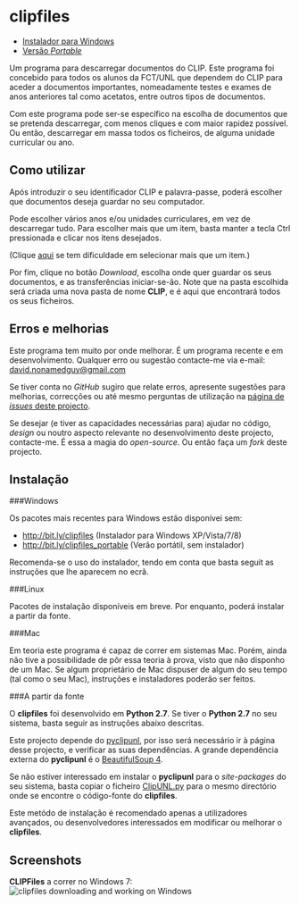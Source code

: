clipfiles
=========

* [Instalador para Windows](http://bit.ly/clipfiles)
* [Versão _Portable_](http://bit.ly/clipfiles_portable)

Um programa para descarregar documentos do CLIP.
Este programa foi concebido para todos os alunos da FCT/UNL que dependem do CLIP para aceder a
documentos importantes, nomeadamente testes e exames de anos anteriores tal como acetatos, entre outros
tipos de documentos.

Com este programa pode ser-se específico na escolha de documentos que se pretenda descarregar, com menos
cliques e com maior rapidez possível. Ou então, descarregar em massa todos os ficheiros, de alguma
unidade curricular ou ano.

Como utilizar
-------------

Após introduzir o seu identificador CLIP e palavra-passe, poderá escolher que documentos deseja guardar
no seu computador.

Pode escolher vários anos e/ou unidades curriculares, em vez de descarregar tudo.
Para escolher mais que um item, basta manter a tecla Ctrl pressionada e clicar nos itens desejados.

(Clique [aqui](http://windows.microsoft.com/pt-pt/windows-vista/select-multiple-files-or-folders) se tem
dificuldade em selecionar mais que um item.)

Por fim, clique no botão _Download_, escolha onde quer guardar os seus documentos, e as transferências
iniciar-se-ão. Note que na pasta escolhida será criada uma nova pasta de nome **CLIP**, e é aqui que
encontrará todos os seus ficheiros.

Erros e melhorias
-----------------

Este programa tem muito por onde melhorar. É um programa recente e em desenvolvimento.
Qualquer erro ou sugestão contacte-me via e-mail: david.nonamedguy@gmail.com

Se tiver conta no _GitHub_ sugiro que relate erros, apresente sugestões para melhorias, correcções
ou até mesmo perguntas de utilização na
[página de _issues_ deste projecto](https://github.com/libclipunl/clipfiles/issues).

Se desejar (e tiver as capacidades necessárias para) ajudar no código, _design_ ou noutro
aspecto relevante no desenvolvimento deste projecto, contacte-me. É essa a magia do _open-source_.
Ou então faça um _fork_ deste projecto.

Instalação
----------

###Windows

Os pacotes mais recentes para Windows estão disponívei sem:

* http://bit.ly/clipfiles (Instalador para Windows XP/Vista/7/8)
* http://bit.ly/clipfiles_portable (Verão portátil, sem instalador)

Recomenda-se o uso do instalador, tendo em conta que basta seguit as instruções que lhe aparecem no ecrã.

###Linux

Pacotes de instalação disponíveis em breve. Por enquanto, poderá instalar a partir da fonte.

###Mac

Em teoria este programa é capaz de correr em sistemas Mac. Porém, ainda não tive a possibilidade
de pôr essa teoria à prova, visto que não disponho de um Mac. Se algum proprietário de Mac dispuser
de algum do seu tempo (tal como o seu Mac), instruções e instaladores poderão ser feitos.

###A partir da fonte

O **clipfiles** foi desenvolvido em **Python 2.7**. Se tiver o **Python 2.7** no seu sistema, basta
seguir as instruções abaixo descritas.

Este projecto depende do [pyclipunl](https://www.github.com/libclipunl/pyclipunl), por isso será necessário
ir à página desse projecto, e verificar as suas dependências. A grande dependência externa do
**pyclipunl** é o [BeautifulSoup 4](http://www.crummy.com/software/BeautifulSoup/).

Se não estiver interessado em instalar o **pyclipunl** para o _site-packages_ do seu sistema, basta
copiar o ficheiro [ClipUNL.py](https://github.com/libclipunl/pyclipunl/blob/master/ClipUNL.py)
para o mesmo directório onde se encontre o código-fonte do **clipfiles**.

Este metódo de instalação é recomendado apenas a utilizadores avançados, ou desenvolvedores interessados
em modificar ou melhorar o **clipfiles**.

Screenshots
-----------
**CLIPFiles** a correr no Windows 7:
![clipfiles downloading and working on Windows](http://i.imgur.com/vkPlIvG.png "Windows Version")
